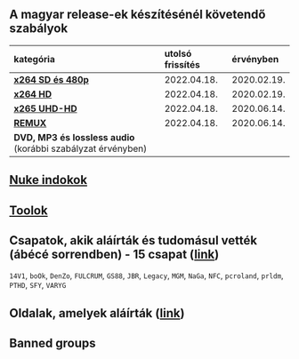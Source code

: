 ## A magyar release-ek készítésénél követendő szabályok
| kategória                                                     | utolsó frissítés | érvényben         |
| :-                                                            | :-               | :-                |
| [**x264 SD és 480p**](/series-and-movies-x264-sd-and-480p.md) | 2022.04.18.      | 2020.02.19.       |
| [**x264 HD**](/series-and-movies-x264-hd.md)                  | 2022.04.18.      | 2020.02.19.       |
| [**x265 UHD-HD**](/series-and-movies-x265-hd-uhd.md)          | 2022.04.18.      | 2020.06.14.       |
| [**REMUX**](/series-and-movies-remux.md)                      | 2022.04.18.      | 2020.06.14.       |
| **DVD, MP3 és lossless audio** (korábbi szabályzat érvényben) |                  |                   |

## [Nuke indokok](/nuke-reasons.md)

## [Toolok](/files/tools.md)

## Csapatok, akik aláírták és tudomásul vették (ábécé sorrendben) - 15 csapat ([link](https://github.com/encoding-hun/rules-and-standards/issues/14))
`14V1`, `boOk`, `DenZo`, `FULCRUM`, `GS88`, `JBR`, `Legacy`, `MGM`, `NaGa`, `NFC`, `pcroland`, `prldm`, `PTHD`, `SFY`, `VARYG`

## Oldalak, amelyek aláírták ([link](https://github.com/encoding-hun/rules-and-standards/issues/18))

## Banned groups
